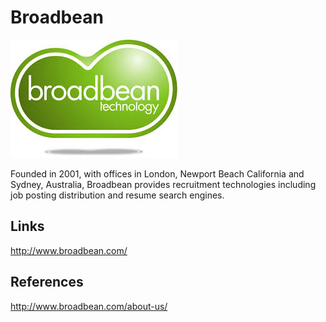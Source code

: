 Broadbean
=============================

![Broadbean Logo](/images/broadbean.jpg "Broadbean Logo")

Founded in 2001, with offices in London, Newport Beach California and Sydney, Australia, Broadbean provides recruitment technologies including job posting distribution and resume search engines.


Links
-----
http://www.broadbean.com/


References
----------
http://www.broadbean.com/about-us/

